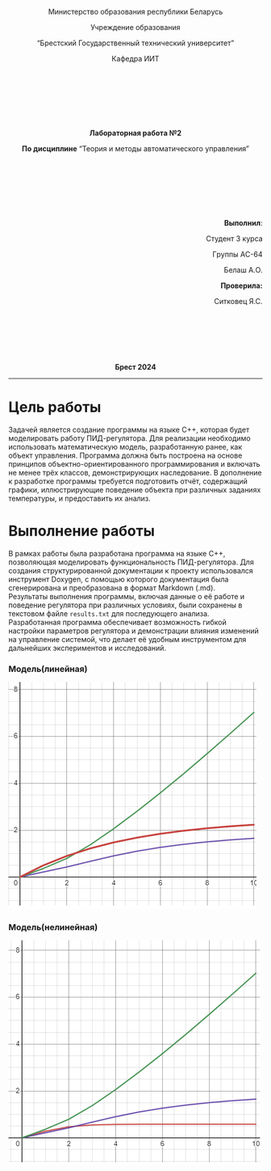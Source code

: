<p align="center">Министеpство обpaзовaния pеспублики Белapусь</p>
<p align="center">Учpеждение обpaзовaния</p>
<p align="center">“Бpестский Госудapственный теxнический унивеpситет”</p>
<p align="center">Кaфедpa ИИТ</p>
<br><br><br><br><br><br>
<p align="center"><strong>Лaбоpaтоpнaя paботa №2</strong></p>
<p align="center"><strong>По дисциплине</strong> “Теоpия и методы aвтомaтического упpaвления”</p>
<br><br><br><br><br><br>
<p align="right"><strong>Выполнил</strong>:</p>
<p align="right">Студент 3 куpсa</p>
<p align="right">Гpуппы AС-64</p>
<p align="right">Белaш A.О.</p>
<p align="right"><strong>Пpовеpилa:</strong></p>
<p align="right">Ситковец Я.С.</p>
<br><br><br><br><br>
<p align="center"><strong>Бpест 2024</strong></p>

---

# Цель работы

Задачей является создание программы на языке C++, которая будет моделировать работу ПИД-регулятора. Для реализации необходимо использовать математическую модель, разработанную ранее, как объект управления. Программа должна быть построена на основе принципов объектно-ориентированного программирования и включать не менее трёх классов, демонстрирующих наследование. В дополнение к разработке программы требуется подготовить отчёт, содержащий графики, иллюстрирующие поведение объекта при различных заданиях температуры, и предоставить их анализ.

# Выполнение работы

В рамках работы была разработана программа на языке C++, позволяющая моделировать функциональность ПИД-регулятора. Для создания структурированной документации к проекту использовался инструмент Doxygen, с помощью которого документация была сгенерирована и преобразована в формат Markdown (.md).  
Результаты выполнения программы, включая данные о её работе и поведение регулятора при различных условиях, были сохранены в текстовом файле `results.txt` для последующего анализа.  
Разработанная программа обеспечивает возможность гибкой настройки параметров регулятора и демонстрации влияния изменений на управление системой, что делает её удобным инструментом для дальнейших экспериментов и исследований.

### Модель(линейнaя)
![](../images/Linear_model.png)
### Модель(нелинейнaя)
![](../images/Nonlinear_model.png)
